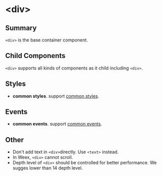 # &lt;div&gt;

## Summary

`<div>` is the base container component.

## Child Components

`<div>` supports all kinds of components as it child including `<div>`.

## Styles

* **common styles**. support [common styles](../styles/common-styles.html).

## Events

* **common events**. support [common events](../events/common-events.html).

## Other

* Don't add text in `<div>`directly. Use `<text>` instead.
* In Weex, `<div>` cannot scroll.
* Depth level of `<div>` should be controlled for better performance. We sugges lower than 14 depth level.
